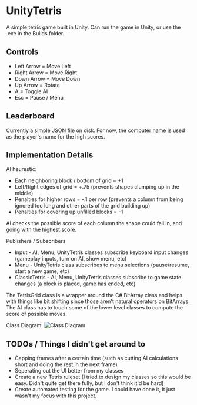 UnityTetris
====================

A simple tetris game built in Unity. Can run the game in Unity, or use the .exe in the Builds folder.

Controls
--------

- Left Arrow = Move Left
- Right Arrow = Move Right
- Down Arrow = Move Down
- Up Arrow = Rotate
- A = Toggle AI
- Esc = Pause / Menu

Leaderboard
--------
Currently a simple JSON file on disk. For now, the computer name is used as the player's name for the high scores.

Implementation Details
--------

AI heurestic:
 - Each neighboring block / bottom of grid = +1
 - Left/Right edges of grid = +.75 (prevents shapes clumping up in the middle)
 - Penalties for higher rows = -.1 per row (prevents a column from being ignored too long and other parts of the grid building up)
 - Penalties for covering up unfilled blocks = -1
 
AI checks the possible score of each column the shape could fall in, and going with the highest score.

Publishers / Subscribers
- Input -  AI, Menu, UnityTetris classes subscribe keyboard input changes (gameplay inputs, turn on AI, show menu, etc)
- Menu - UnityTetris class subscribes to menu selections (pause/resume, start a new game, etc)
- ClassicTetris - AI, Menu, UnityTetris classes subscribe to game state changes (a block is placed, game has ended, etc)

The TetrisGrid class is a wrapper around the C# BitArray class and helps with things like bit shifting since those aren't natural operators on BitArrays.
The AI class has to touch some of the lower level classes to compute the score of possible moves.

Class Diagram:
![Class Diagram](https://github.com/jcbrock/UnityTetris/ReadMeChanges/Documentation/UnityTetrisClassDiagram.png)

TODOs / Things I didn't get around to
--------
- Capping frames after a certain time (such as cutting AI calculations short and doing the rest in the next frame)
- Seperating out the UI better from my classes
- Create a new Tetris ruleset (I tried to design my classes so this would be easy. Didn't quite get there fully, but I don't think it'd be hard)
- Create automated testing for the game. I could have done it, it just wasn't my focus with this project.